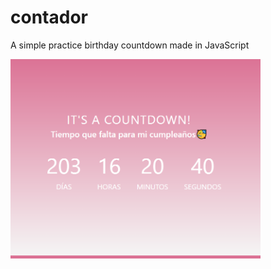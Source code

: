 # contador
A simple practice birthday countdown made in JavaScript

<img src="https://github.com/NataNoEsta/contador/blob/master/countdown.png" width="400px">
